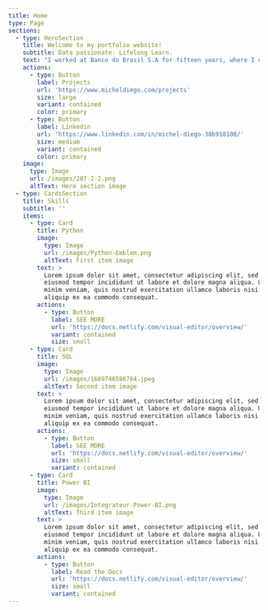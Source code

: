 ```yaml
---
title: Home
type: Page
sections:
  - type: HeroSection
    title: Welcome to my portfolio website!
    subtitle: Data passionate. Lifelong Learn.
    text: "I worked at Banco do Brasil S.A for fifteen years, where I developed knowledge in various bank products like mortgage, personal loans, life, car and house insurances. Also, I’ve had opportunities to enhance my communication and management skills, lead teams into best performance and results goals. In my last three years there,\_ I had a career change and I immersed myself through new challenges as Data Analyst.\_\n\nOptimistically, I started that new journey and I could improving my data storytelling skills, perform SQL queries, create a dashboard using Tableau and Power BI,\_ create reports in R Markdown, and finally, create presentations from my findings.\n\nNowadays, I’m using all acquired experience analysing stored student accommodation data, collecting data through webscraping in Python to analysing strength and weakness of competitors, creating visualisations and reports in spreadsheets and R. All this makes it possible for stakeholders to make data-driven decisions. Personally, side to side reaching goals in company, I am in a constant evolution.\n\n\n\n"
    actions:
      - type: Button
        label: Projects
        url: 'https://www.micheldiego.com/projects'
        size: large
        variant: contained
        color: primary
      - type: Button
        label: Linkedin
        url: 'https://www.linkedin.com/in/michel-diego-38b918100/'
        size: medium
        variant: contained
        color: primary
    image:
      type: Image
      url: /images/207-2-2.png
      altText: Hero section image
  - type: CardsSection
    title: Skills
    subtitle: ''
    items:
      - type: Card
        title: Python
        image:
          type: Image
          url: /images/Python-Emblem.png
          altText: First item image
        text: >
          Lorem ipsum dolor sit amet, consectetur adipiscing elit, sed do
          eiusmod tempor incididunt ut labore et dolore magna aliqua. Ut enim ad
          minim veniam, quis nostrud exercitation ullamco laboris nisi ut
          aliquip ex ea commodo consequat.
        actions:
          - type: Button
            label: SEE MORE
            url: 'https://docs.netlify.com/visual-editor/overview/'
            variant: contained
            size: small
      - type: Card
        title: SQL
        image:
          type: Image
          url: /images/1669746580764.jpeg
          altText: Second item image
        text: >
          Lorem ipsum dolor sit amet, consectetur adipiscing elit, sed do
          eiusmod tempor incididunt ut labore et dolore magna aliqua. Ut enim ad
          minim veniam, quis nostrud exercitation ullamco laboris nisi ut
          aliquip ex ea commodo consequat.
        actions:
          - type: Button
            label: SEE MORE
            url: 'https://docs.netlify.com/visual-editor/overview/'
            size: small
            variant: contained
      - type: Card
        title: Power BI
        image:
          type: Image
          url: /images/Integrateur-Power-BI.png
          altText: Third item image
        text: >
          Lorem ipsum dolor sit amet, consectetur adipiscing elit, sed do
          eiusmod tempor incididunt ut labore et dolore magna aliqua. Ut enim ad
          minim veniam, quis nostrud exercitation ullamco laboris nisi ut
          aliquip ex ea commodo consequat.
        actions:
          - type: Button
            label: Read the Docs
            url: 'https://docs.netlify.com/visual-editor/overview/'
            size: small
            variant: contained
---
```

